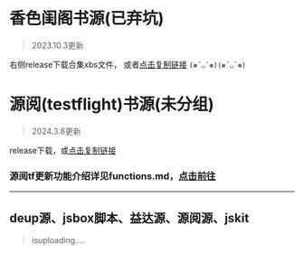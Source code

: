 # 香色闺阁书源(已弃坑)

>2023.10.3更新

右侧release下载合集xbs文件，
或者[点击复制链接](https://github.com/chenxingmoonset/selfmade-shuyuan/releases/download/booksource/mulShare.1.xbs)
``(❁´◡`❁)(❁´◡`❁) ``

# 源阅(testflight)书源(未分组)

>2024.3.8更新

release下载，或[点击复制链接](https://github.com/chenxingmoonset/selfmade-shuyuan/releases/download/20240308.2237/20240308.2237.json)



### 源阅tf更新功能介绍详见functions.md，[点击前往](https://github.com/chenxingmoonset/yuan/blob/main/functions.md)

-----------------------------------------
## deup源、jsbox脚本、益达源、源阅源、jskit
>isuploading....